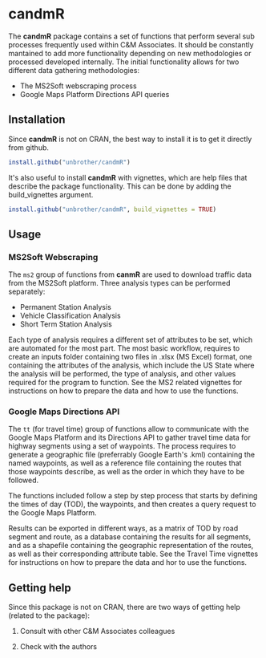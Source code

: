 # candmR

The **candmR** package contains a set of functions that perform several sub processes
frequently used within C&M Associates. It should be constantly mantained to add
more functionality depending on new methodologies or processed developed 
internally. The initial functionality allows for two different data gathering
methodologies: 

- The MS2Soft webscraping process 
- Google Maps Platform Directions API queries

## Installation

Since **candmR** is not on CRAN, the best way to install it is to get it directly
from github.


```r
install.github("unbrother/candmR")
```

It's also useful to install **candmR** with vignettes, which are help files that
describe the package functionality. This can be done by adding the build_vignettes
argument.

```r
install.github("unbrother/candmR", build_vignettes = TRUE)
```

## Usage

### MS2Soft Webscraping

The `ms2` group of functions from **canmR** are used to download traffic data from
the MS2Soft platform. Three analysis types can be performed separately:

- Permanent Station Analysis
- Vehicle Classification Analysis
- Short Term Station Analysis

Each type of analysis requires a different set of attributes to be set, which are 
automated for the most part. The most basic workflow, requires to create an inputs 
folder containing two files in .xlsx (MS Excel) format, one containing the attributes
of the analysis, which include the US State where the analysis will be performed,
the type of analysis, and other values required for the program to function.
See the MS2 related vignettes for instructions on how to prepare the data and how
to use the functions.

### Google Maps Directions API

The `tt` (for travel time) group of functions allow to communicate with the Google
Maps Platform and its Directions API to gather travel time data for highway segments
using a set of waypoints. 
The process requires to generate a geographic file (preferrably Google Earth's .kml)
containing the named waypoints, as well as a reference file containing the routes
that those waypoints describe, as well as the order in which they have to be followed.

The functions included follow a step by step process that starts by defining the 
times of day (TOD), the waypoints, and then creates a query request to the Google Maps
Platform.

Results can be exported in different ways, as a matrix of TOD by road segment and route,
as a database containing the results for all segments, and as a shapefile containing
the geographic representation of the routes, as well as their corresponding attribute
table.
See the Travel Time vignettes for instructions on how to prepare the data and hor
to use the functions.

## Getting help

Since this package is not on CRAN, there are two ways of getting help (related to the package):

1. Consult with other C&M Associates colleagues

1. Check with the authors
